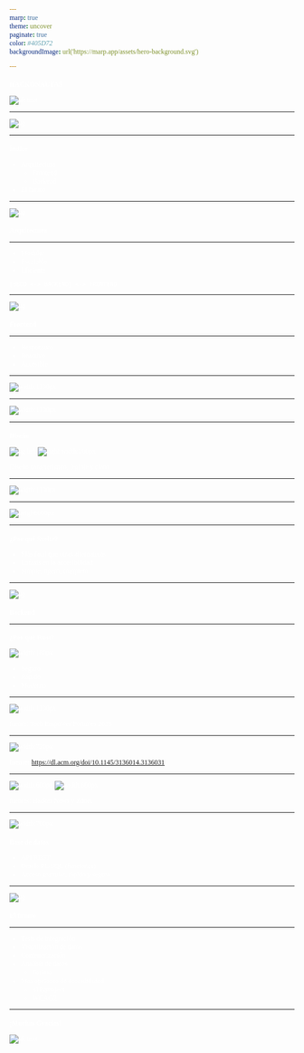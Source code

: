 ```yaml
---
marp: true
theme: uncover
paginate: true
color: #405D72
backgroundImage: url('https://marp.app/assets/hero-background.svg')

---
```

<style>
* {
    font-family: "FantasqueSansMono NFM";
}
</style>

# HACKONAUTAS

![alt text](image-2.png)

---
  
  ![bg](gif.gif)

---

# Índice
- Arquitectura
    - Frontend
    - Backend
- El futuro


---

<style scoped>
* {
  color: #FFF;
}
</style>

![bg](layered-waves-haikei.svg)

# Arquitectura

---

- Modular
- Escalable
- Eficiente

```
[BBDD <-> BACKEND] <-> FRONTEND
```

---
<style scoped>
* {
  color: #FFF;
}
</style>

![bg](layered-waves-haikei.svg)
# Frontend

---

- Responsivo
- Reactivo
- Accesible

---

![width:1100px](image-10.png)

---

![width:1100px](image-11.png)

---

# Diseño

![bg left](image-15.png)
![right width:200px](https://bulma.io/assets/brand/Bulma%20Logo.svg)

Diseño caracteristico, legible y claro


---

![width:1100px](image-16.png)

---

![height:600px](image-13.png)

---

# ¿Por qué Svelte?

- Más fácil que otras alternativas
- Enfasis en la accesibilidad
- Simple, ligero, completo

---
<style scoped>
* {
  color: #FFF;
}
</style>

![bg](layered-waves-haikei.svg)

# Backend

---

# ¿Por qué Rust?

![width:180px](Rust_programming_language_black_logo.svg.png)

- Seguro
- Rápido
- Moderno


---

![width:1100px](image-6.png)

fuente: Tech Empower Fortunes 2023

---

![width:720px](image-9.png)

<style scoped>
* {
    font-size: 9pt;
}
</style>

**fuente:** https://dl.acm.org/doi/10.1145/3136014.3136031

---


![width:600px](image-14.png)
![width:600px](image-7.png)

fuentes: Hacker News y Zdnet

---

![width:700px](Oracle_logo.svg.png)

# Base de datos
- API REST
- Oracle PL/SQL (funciones)
- Acceso granular, rápido y seguro

---
<style scoped>
* {
  color: #FFF;
}
</style>

![bg](layered-waves-haikei.svg)
# El futuro

---

- Tests de integración
- Visualización de datos
- Contenerización
- Analisis de datos
  - Sarima
- Mas opciones de accesibilidad
  - a11yproject
  - WCAG2

---

# ¡Muchas Gracias!

![alt text](image-2.png)